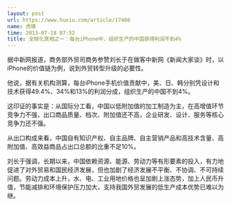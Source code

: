 ```yaml
---
layout: post
url: https://www.huxiu.com/article/17406
name: 虎嗅
time: 2013-07-18 07:52
title: 全球化真相之一：每台iPhone中，组织生产的中国获得利润不到4%
---
```

据中新网报道，商务部外贸司商务参赞刘长于在做客中新网《新闻大家谈》时，以iPhone的价值链为例，说到外贸转型升级的必要性。

他说，据有关机构测算，每台iPhone手机价值贡献中，美、日、韩分别凭设计和技术获得49.4%、34%和13%的利润分成，组织生产的中国不到4%。

这印证的事实是：从国际分工看，中国以低附加值的加工制造为主，在高增值环节竞争力不强，出口商品质量、档次、附加值还不高，企业研发、设计、服务等核心竞争力还不强。

从出口构成来看，中国自有知识产权、自主品牌、自主营销产品和高技术含量、高附加值、高效益商品占出口总额的比重不足10%。

刘长于强调，长期以来，中国依赖资源、能源、劳动力等有形要素的投入，有力地促进了对外贸易和国民经济发展，但也加剧了经济发展不平衡、不协调、不可持续问题。劳动力成本上升，水、电、工业用地价格也呈加剧上涨态势，加上人民币升值，节能减排和环境保护压力加大，支持我国外贸发展的低生产成本优势已难以为继。

